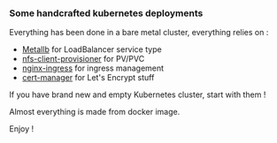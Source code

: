 ### Some handcrafted kubernetes deployments

Everything has been done in a bare metal cluster, everything relies on :
* [Metallb](https://github.com/metallb/metallb) for LoadBalancer service type
* [nfs-client-provisioner](https://github.com/kubernetes-incubator/external-storage/tree/master/nfs-client) for PV/PVC
* [nginx-ingress](https://github.com/kubernetes/ingress-nginx) for ingress management
* [cert-manager](https://github.com/jetstack/cert-manager) for Let's Encrypt stuff

If you have brand new and empty Kubernetes cluster, start with them !

Almost everything is made from docker image.

Enjoy !


